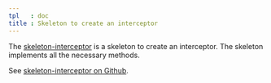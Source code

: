 ```yaml
---
tpl   : doc
title : Skeleton to create an interceptor
---
```


The [skeleton-interceptor](https://github.com/aop-io/skeleton-interceptor) is a skeleton to create an interceptor. The skeleton implements all the necessary methods.

See [skeleton-interceptor on Github](https://github.com/aop-io/skeleton-interceptor).